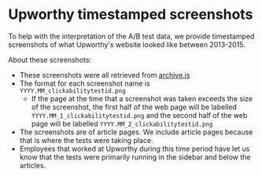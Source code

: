 # Upworthy timestamped screenshots
To help with the interpretation of the A/B test data, we provide timestamped screenshots of what Upworthy's website looked like between 2013-2015. 

About these screenshots:

   - These screenshots were all retrieved from [archive.is](archive.is)
   - The format for each screenshot name is `YYYY.MM_clickabilitytestid.png`
      - If the page at the time that a screenshot was taken exceeds the size of the screenshot, 
      the first half of the web page will be labelled `YYYY.MM_1_clickabilitytestid.png` and the second half
      of the web page will be labelled `YYYY.MM_2_clickabilitytestid.png`
   - The screenshots are of article pages. We include article pages because that is where the tests were taking place.
   - Employees that worked at Upworthy during this time period have let us know that the tests were primarily running in the sidebar and below the articles.
